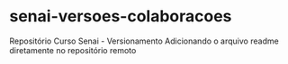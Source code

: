 # senai-versoes-colaboracoes
Repositório Curso Senai - Versionamento
Adicionando o arquivo readme diretamente no repositório remoto
